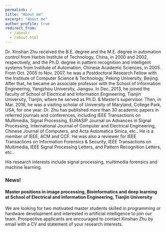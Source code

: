 ```yaml
---
permalink: /
title: "About me"
excerpt: "About me"
author_profile: true
redirect_from: 
  - /about/
  - /about.html
---
```


Dr. Xinshan Zhu received the B.E. degree and the M.E. degree in automation control from Harbin Institute of Technology, China, in 2000 and 2002, respectively, and the Ph.D. degree in pattern recognition and intelligent systems from Institute of Automation, Chinese Academic Sciences, in 2005. From Oct. 2005 to Nov. 2007, he was a Postdoctoral Research Fellow with the Institute of Computer Science & Technology, Peking University, Beijing. After that, he became an associate professor with the School of Information Engineering, Yangzhou University, Jiangsu. In Dec. 2013, he joined the faculty of School of Electrical and Information Engineering, Tianjin University, Tianjin, where he served as Ph.D. & Master’s supervisor. Then, in Mar. 2016, he was a visiting scholar of University of Maryland, College Park, USA, for one year. Dr. Zhu has published more than 30 academic papers in referred journals and conferences, including IEEE Transactions on Multimedia, Signal Processing, EURASIP Journal on Advances in Signal Processing, International Journal of Computer and Electrical Engineering, Chinese Journal of Computers, and Acta Automatica Sinica, etc.. He is a member of IEEE, ACM and CCF. He was also a reviewer for IEEE Transactions on Information Forensics & Security, IEEE Transactions on Multimedia, IEEE Signal Processing Letters, and Pattern Recognition Letters, etc..

His research interests include signal processing, multimedia forensics and machine learning.

### News!
#### Master positions in image processing, Bioinformatics and deep learning at School of Electrical and Information Engineering, Tianjin University  
We are looking for two motivated master students skilled in programming or hardware development and interested in artificial intelligence to join our team. Prospective applicants are encouraged to contact Xinshan Zhu by email with a CV and statement of your research interests.
